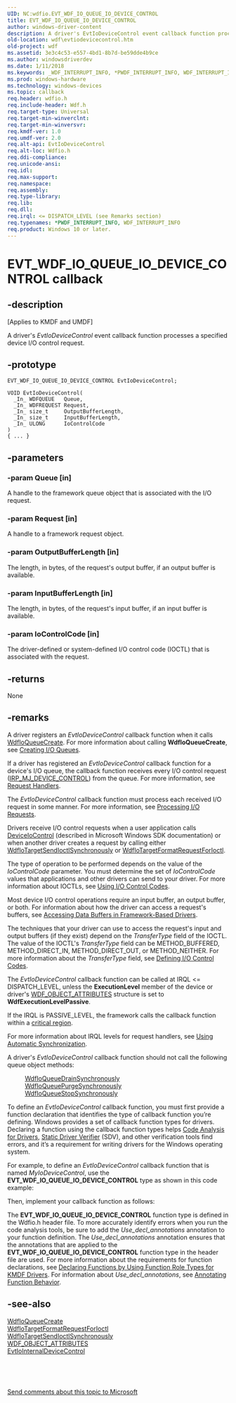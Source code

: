 ```yaml
---
UID: NC:wdfio.EVT_WDF_IO_QUEUE_IO_DEVICE_CONTROL
title: EVT_WDF_IO_QUEUE_IO_DEVICE_CONTROL
author: windows-driver-content
description: A driver's EvtIoDeviceControl event callback function processes a specified device I/O control request.
old-location: wdf\evtiodevicecontrol.htm
old-project: wdf
ms.assetid: 3e3c4c53-e557-4bd1-8b7d-be59dde4b9ce
ms.author: windowsdriverdev
ms.date: 1/11/2018
ms.keywords: _WDF_INTERRUPT_INFO, *PWDF_INTERRUPT_INFO, WDF_INTERRUPT_INFO
ms.prod: windows-hardware
ms.technology: windows-devices
ms.topic: callback
req.header: wdfio.h
req.include-header: Wdf.h
req.target-type: Universal
req.target-min-winverclnt: 
req.target-min-winversvr: 
req.kmdf-ver: 1.0
req.umdf-ver: 2.0
req.alt-api: EvtIoDeviceControl
req.alt-loc: Wdfio.h
req.ddi-compliance: 
req.unicode-ansi: 
req.idl: 
req.max-support: 
req.namespace: 
req.assembly: 
req.type-library: 
req.lib: 
req.dll: 
req.irql: <= DISPATCH_LEVEL (see Remarks section)
req.typenames: *PWDF_INTERRUPT_INFO, WDF_INTERRUPT_INFO
req.product: Windows 10 or later.
---
```


# EVT_WDF_IO_QUEUE_IO_DEVICE_CONTROL callback



## -description
<p class="CCE_Message">[Applies to KMDF and UMDF]

A driver's <i>EvtIoDeviceControl</i> event callback function processes a specified device I/O control request.



## -prototype

````
EVT_WDF_IO_QUEUE_IO_DEVICE_CONTROL EvtIoDeviceControl;

VOID EvtIoDeviceControl(
  _In_ WDFQUEUE   Queue,
  _In_ WDFREQUEST Request,
  _In_ size_t     OutputBufferLength,
  _In_ size_t     InputBufferLength,
  _In_ ULONG      IoControlCode
)
{ ... }
````


## -parameters

### -param Queue [in]

A handle to the framework queue object that is associated with the I/O request.


### -param Request [in]

A handle to a framework request object.


### -param OutputBufferLength [in]

The length, in bytes, of the request's output buffer, if an output buffer is available.


### -param InputBufferLength [in]

The length, in bytes, of the request's input buffer, if an input buffer is available.


### -param IoControlCode [in]

The driver-defined or system-defined I/O control code (IOCTL) that is associated with the request.


## -returns
None


## -remarks
A driver registers an <i>EvtIoDeviceControl</i> callback function when it calls <a href="..\wdfio\nf-wdfio-wdfioqueuecreate.md">WdfIoQueueCreate</a>. For more information about calling <b>WdfIoQueueCreate</b>, see <a href="https://docs.microsoft.com/en-us/windows-hardware/drivers/wdf/creating-i-o-queues">Creating I/O Queues</a>.

If a driver has registered an <i>EvtIoDeviceControl</i> callback function for a device's I/O queue, the callback function receives every I/O control request (<a href="https://msdn.microsoft.com/library/windows/hardware/ff548649">IRP_MJ_DEVICE_CONTROL</a>) from the queue. For more information, see <a href="https://docs.microsoft.com/en-us/windows-hardware/drivers/wdf/request-handlers">Request Handlers</a>.

The <i>EvtIoDeviceControl</i> callback function must process each received I/O request in some manner. For more information, see <a href="https://msdn.microsoft.com/90b1cc51-da40-45c1-9d6c-57f637f474d9">Processing I/O Requests</a>.

Drivers receive I/O control requests when a user application calls <a href="https://msdn.microsoft.com/1d35c087-6672-4fc6-baa1-a886dd9d3878">DeviceIoControl</a> (described in Microsoft Windows SDK documentation) or when another driver creates a request by calling either <a href="..\wdfiotarget\nf-wdfiotarget-wdfiotargetsendioctlsynchronously.md">WdfIoTargetSendIoctlSynchronously</a> or <a href="..\wdfiotarget\nf-wdfiotarget-wdfiotargetformatrequestforioctl.md">WdfIoTargetFormatRequestForIoctl</a>.

The type of operation to be performed depends on the value of the <i>IoControlCode</i> parameter. You must determine the set of <i>IoControlCode</i> values that applications and other drivers can send to your driver. For more information about IOCTLs, see <a href="https://msdn.microsoft.com/library/windows/hardware/ff565406">Using I/O Control Codes</a>.

Most device I/O control operations require an input buffer, an output buffer, or both. For information about how the driver can access a request's buffers, see <a href="https://docs.microsoft.com/en-us/windows-hardware/drivers/wdf/accessing-data-buffers-in-wdf-drivers">Accessing Data Buffers in Framework-Based Drivers</a>.

The techniques that your driver can use to access the request's input and output buffers (if they exist) depend on the <i>TransferType</i> field of the IOCTL. The value of the IOCTL's <i>TransferType</i> field can be METHOD_BUFFERED, METHOD_DIRECT_IN, METHOD_DIRECT_OUT, or METHOD_NEITHER. For more information about the <i>TransferType</i> field, see <a href="https://msdn.microsoft.com/library/windows/hardware/ff543023">Defining I/O Control Codes</a>.

The <i>EvtIoDeviceControl</i> callback function can be called at IRQL &lt;= DISPATCH_LEVEL, unless the <b>ExecutionLevel</b> member of the device or driver's <a href="..\wdfobject\ns-wdfobject-_wdf_object_attributes.md">WDF_OBJECT_ATTRIBUTES</a> structure is set to <b>WdfExecutionLevelPassive</b>.

If the IRQL is PASSIVE_LEVEL, the framework calls the callback function within a <a href="https://msdn.microsoft.com/3781498a-45e9-4f24-8fd2-830eed61298c">critical region</a>.

For more information about IRQL levels for request handlers, see <a href="https://docs.microsoft.com/en-us/windows-hardware/drivers/wdf/using-automatic-synchronization">Using Automatic Synchronization</a>.

A driver's <i>EvtIoDeviceControl</i> callback function should not call the following queue object methods:<dl>
<dd>
<a href="..\wdfio\nf-wdfio-wdfioqueuedrainsynchronously.md">WdfIoQueueDrainSynchronously</a>
</dd>
<dd>
<a href="..\wdfio\nf-wdfio-wdfioqueuepurgesynchronously.md">WdfIoQueuePurgeSynchronously</a>
</dd>
<dd>
<a href="..\wdfio\nf-wdfio-wdfioqueuestopsynchronously.md">WdfIoQueueStopSynchronously</a>
</dd>
</dl>


To define an <i>EvtIoDeviceControl</i> callback function, you must first provide a function declaration that identifies the type of callback function you’re defining. Windows provides a set of callback function types for drivers. Declaring a function using the callback function types helps <a href="https://msdn.microsoft.com/2F3549EF-B50F-455A-BDC7-1F67782B8DCA">Code Analysis for Drivers</a>, <a href="https://msdn.microsoft.com/74feeb16-387c-4796-987a-aff3fb79b556">Static Driver Verifier</a> (SDV), and other verification tools find errors, and it’s a requirement for writing drivers for the Windows operating system.

For example, to define an <i>EvtIoDeviceControl</i> callback function that is named <i>MyIoDeviceControl</i>, use the <b>EVT_WDF_IO_QUEUE_IO_DEVICE_CONTROL</b> type as shown in this code example:

Then, implement your callback function as follows:

The <b>EVT_WDF_IO_QUEUE_IO_DEVICE_CONTROL</b> function type is defined in the Wdfio.h header file. To more accurately identify errors when you run the code analysis tools, be sure to add the _Use_decl_annotations_ annotation to your function definition. The _Use_decl_annotations_ annotation ensures that the annotations that are applied to the <b>EVT_WDF_IO_QUEUE_IO_DEVICE_CONTROL</b> function type in the header file are used. For more information about the requirements for function declarations, see <a href="https://msdn.microsoft.com/73a408ba-0219-4fde-8dad-ca330e4e67c3">Declaring Functions by Using Function Role Types for KMDF Drivers</a>. For information about _Use_decl_annotations_, see <a href="https://msdn.microsoft.com/en-US/library/c0aa268d-6fa3-4ced-a8c6-f7652b152e61">Annotating Function Behavior</a>.


## -see-also
<dl>
<dt>
<a href="..\wdfio\nf-wdfio-wdfioqueuecreate.md">WdfIoQueueCreate</a>
</dt>
<dt>
<a href="..\wdfiotarget\nf-wdfiotarget-wdfiotargetformatrequestforioctl.md">WdfIoTargetFormatRequestForIoctl</a>
</dt>
<dt>
<a href="..\wdfiotarget\nf-wdfiotarget-wdfiotargetsendioctlsynchronously.md">WdfIoTargetSendIoctlSynchronously</a>
</dt>
<dt>
<a href="..\wdfobject\ns-wdfobject-_wdf_object_attributes.md">WDF_OBJECT_ATTRIBUTES</a>
</dt>
<dt>
<a href="..\wdfio\nc-wdfio-evt_wdf_io_queue_io_internal_device_control.md">EvtIoInternalDeviceControl</a>
</dt>
</dl>
 

 

<a href="mailto:wsddocfb@microsoft.com?subject=Documentation%20feedback [wdf\wdf]:%20EVT_WDF_IO_QUEUE_IO_DEVICE_CONTROL callback function%20 RELEASE:%20(1/11/2018)&amp;body=%0A%0APRIVACY STATEMENT%0A%0AWe use your feedback to improve the documentation. We don't use your email address for any other purpose, and we'll remove your email address from our system after the issue that you're reporting is fixed. While we're working to fix this issue, we might send you an email message to ask for more info. Later, we might also send you an email message to let you know that we've addressed your feedback.%0A%0AFor more info about Microsoft's privacy policy, see http://privacy.microsoft.com/en-us/default.aspx." title="Send comments about this topic to Microsoft">Send comments about this topic to Microsoft</a>

